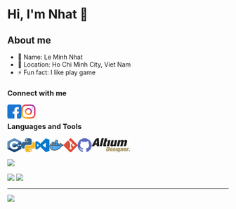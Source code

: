 
# Hi, I'm Nhat 👋

## About me

- 👨 Name: Le Minh Nhat
- 🌇 Location: Ho Chi Minh City, Viet Nam
- ⚡ Fun fact: I like play game

### Connect with me

[<img align='left' width="32" height="32" src="icon/facebook.svg"/>][Facebook]
[<img align='left' width="32" height="32" src="icon/instagram.svg"/>][Instagram]

<br>

### Languages and Tools

<img align='left' width="32" height="32" src="icon/c.svg"/>
<img align='left' width="32" height="32" src="icon/python.svg"/>
<img align='left' width="32" height="32" src="icon/visual-studio-code.svg"/>
<img align='left' width="32" height="32" src="icon/docker.svg"/>
<img align='left' width="32" height="32" src="icon/git.svg"/>
<img align='left' width="32" height="32" src="icon/github.svg"/>
<img align='left' width="" height="32" src="icon/altium.png"/>

<br>
<br>

![](https://komarev.com/ghpvc/?username=nhatmicls&color=yellow&label=Profile+views&style=flat-square)

<img width="" height="150" src="https://github-readme-stats-sigma-five.vercel.app/api/?username=nhatmicls&layout=compact&theme=dark#gh-dark-mode-only"/>
<img width="" height="150" src="https://github-readme-stats-sigma-five.vercel.app/api/top-langs/?username=nhatmicls&layout=compact&theme=dark#gh-dark-mode-only"/>

---

<img width="" height="" src="image/jita4-4-crop.png"/>

<!-- -->

[Facebook]: https://www.facebook.com/nhat.leminh.18
[Instagram]: https://www.instagram.com/nhatmilcs/
